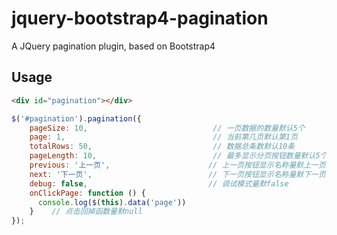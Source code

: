 # jquery-bootstrap4-pagination

A JQuery pagination plugin, based on Bootstrap4

## Usage

```html
<div id="pagination"></div>
```

```js
$('#pagination').pagination({
    pageSize: 10,                            // 一页数据的数量默认5个
    page: 1,                                 // 当前第几页默认第1页
    totalRows: 50,                           // 数据总条数默认10条
    pageLength: 10,                          // 最多显示分页按钮数量默认5个
    previous: '上一页',                      // 上一页按钮显示名称量默上一页
    next: '下一页',                          // 下一页按钮显示名称量默下一页
    debug: false,                           // 调试模式量默false
    onClickPage: function () {
      console.log($(this).data('page'))
    }    // 点击回掉函数量默null
});
```
